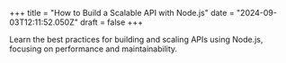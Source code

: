 +++
title = "How to Build a Scalable API with Node.js"
date = "2024-09-03T12:11:52.050Z"
draft = false
+++

  Learn the best practices for building and scaling APIs using Node.js, focusing on performance and maintainability.
        